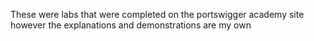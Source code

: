 These were labs that were completed on the portswigger academy site however the explanations and demonstrations are my own
